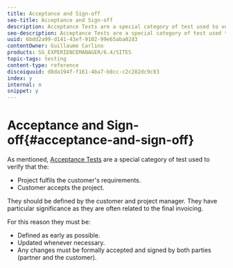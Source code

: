 ```yaml
---
title: Acceptance and Sign-off
seo-title: Acceptance and Sign-off
description: Acceptance Tests are a special category of test used to verify that the project fulfils the customer's requirements and that the customer accepts the project
seo-description: Acceptance Tests are a special category of test used to verify that the project fulfils the customer's requirements and that the customer accepts the project
uuid: 6bdd2a99-d141-43ef-9102-99e65aba02d3
contentOwner: Guillaume Carlino
products: SG_EXPERIENCEMANAGER/6.4/SITES
topic-tags: testing
content-type: reference
discoiquuid: d8da194f-f161-4ba7-b8cc-c2c282dc9c83
index: y
internal: n
snippet: y
---
```


# Acceptance and Sign-off{#acceptance-and-sign-off}

As mentioned, [Acceptance Tests](../../../sites/developing/using/planning.md#acceptancetests) are a special category of test used to verify that the:

* Project fulfils the customer's requirements.
* Customer accepts the project.

They should be defined by the customer and project manager. They have particular significance as they are often related to the final invoicing.

For this reason they must be:

* Defined as early as possible.
* Updated whenever necessary.
* Any changes must be formally accepted and signed by both parties (partner and the customer).

